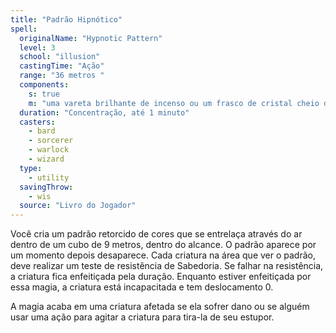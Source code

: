 ```yaml
---
title: "Padrão Hipnótico"
spell:
  originalName: "Hypnotic Pattern"
  level: 3
  school: "illusion"
  castingTime: "Ação"
  range: "36 metros "
  components:
    s: true
    m: "uma vareta brilhante de incenso ou um frasco de cristal cheio de material fosforescente"
  duration: "Concentração, até 1 minuto"
  casters:
    - bard
    - sorcerer
    - warlock
    - wizard
  type:
    - utility
  savingThrow:
    - wis
  source: "Livro do Jogador"
---
```


Você cria um padrão retorcido de cores que se entrelaça através do ar dentro de um cubo de 9 metros, dentro do alcance. O padrão aparece por um momento depois desaparece. Cada criatura na área que ver o padrão, deve realizar um teste de resistência de Sabedoria. Se falhar na resistência, a criatura fica enfeitiçada pela duração. Enquanto estiver enfeitiçada por essa magia, a criatura está incapacitada e tem deslocamento 0.

A magia acaba em uma criatura afetada se ela sofrer dano ou se alguém usar uma ação para agitar a criatura para tira-la de seu estupor.
